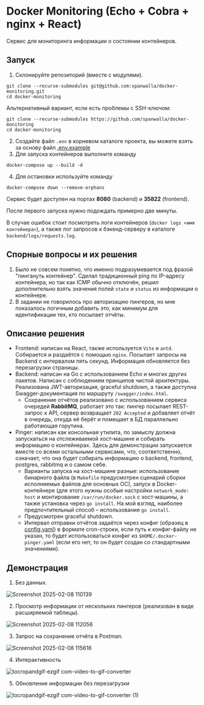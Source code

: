 # Docker Monitoring (Echo + Cobra + nginx + React)
Сервис для мониторинга информации о состоянии контейнеров.

## Запуск
1. Склонируйте репозиторий (вместе с модулями).
```
git clone --recurse-submodules git@github.com:spanwalla/docker-monitoring.git
cd docker-monitoring
```
Альтернативный вариант, если есть проблемы с SSH-ключом:
```
git clone --recurse-submodules https://github.com/spanwalla/docker-monitoring
cd docker-monitoring
```
2. Создайте файл `.env` в корневом каталоге проекта, вы можете взять за основу файл [.env.example](.env.example)
3. Для запуска контейнеров выполните команду
```
docker-compose up --build -d
```
4. Для остановки используйте команду
```
docker-compose down --remove-orphans
```

Сервис будет доступен на портах **8080** (backend) и **35822** (frontend).

После первого запуска нужно подождать примерно две минуты.

В случае ошибок стоит посмотреть логи контейнеров (`docker logs <имя контейнера>`), а также лог запросов к бэкенд-серверу в каталоге `backend/logs/requests.log`.

## Спорные вопросы и их решения
1. Было не совсем понятно, что именно подразумевается под фразой "пингануть контейнер". Cделал традиционный ping по IP-адресу контейнера, но так как ICMP обычно отключён, решил дополнительно взять значения полей `state` и `status` из информации о контейнере.
2. В задании не говорилось про авторизацию пингеров, но мне показалось логичным добавить это, как минимум для идентификации тех, кто посылает отчёты.

## Описание решения
- Frontend: написан на React, также используется `Vite` и `antd`. Собирается и раздаётся с помощью `nginx`. Посылает запросы на Backend с интервалом пять секунд. Информация обновляется без перезагрузки страницы.
- Backend: написан на Go с использованием Echo и многих других пакетов. Написан с соблюдением принципов чистой архитектуры. Реализована JWT-авторизация, graceful shutdown, а также доступна Swagger-документация по маршруту `/swagger/index.html`.
  - Сохранение отчётов реализовано с использованием сервиса очередей **RabbitMQ**, работает это так: пингер посылает REST-запрос к API, сервер возвращает `202 Accepted` и добавляет отчёт в очередь, откуда её берёт и помещает в БД параллельно работающая горутина.
- Pinger: написан как консольная утилита, по замыслу должна запускаться на отслеживаемой хост-машине и собирать информацию о контейнерах. Здесь для демонстрации запускается вместе со всеми остальными сервисами, что, соответственно, означает, что она будет собирать информацию о backend, frontend, postgres, rabbitmq и о самом себе.
  - Варианты запуска на хост-машине разные: использование бинарного файла (в `Makefile` предусмотрен сценарий сборки исполняемых файлов для основных ОС), запуск в Docker-контейнере (для этого нужны особые настройки `network_mode: host` и монтирование `/var/run/docker.sock` с хост-машины, а также установка через `go install`. На мой взгляд, наиболее предпочтительный способ – использование `go install`.
  - Предусмотрен graceful shutdown.
  - Интервал отправки отчётов задаётся через конфиг (образец в [config.yaml](pinger/config/config.yaml)) в формате cron-строки, если путь к конфиг-файлу не указан, то будет использоваться конфиг из `$HOME/.docker-pinger.yaml` (если его нет, то он будет создан со стандартными значениями).

## Демонстрация
1. Без данных.

![Screenshot 2025-02-08 110139](https://github.com/user-attachments/assets/91b4db32-8d38-421e-8663-6b8abee2a2ca)

2. Просмотр информации от нескольких пингеров (реализован в виде расширяемой таблицы).

![Screenshot 2025-02-08 112056](https://github.com/user-attachments/assets/000e356e-daa5-499c-b167-1775cd3bfab6)

3. Запрос на сохранение отчёта в Postman.

![Screenshot 2025-02-08 115616](https://github.com/user-attachments/assets/ef4a6520-2f86-4a9f-bcbb-b8ff13ca5800)

4. Интерактивность

![tocropandgif-ezgif com-video-to-gif-converter](https://github.com/user-attachments/assets/2edf24e9-b105-458b-ab11-62c528444234)

5. Обновление информации без перезагрузки

![tocropandgif-ezgif com-video-to-gif-converter (1)](https://github.com/user-attachments/assets/f82198a9-8b78-45bb-8636-b27160ed8d80)
